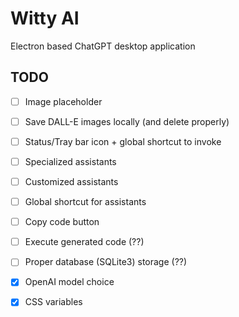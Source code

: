 # Witty AI

Electron based ChatGPT desktop application

## TODO

- [ ] Image placeholder
- [ ] Save DALL-E images locally (and delete properly)
- [ ] Status/Tray bar icon + global shortcut to invoke
- [ ] Specialized assistants
- [ ] Customized assistants
- [ ] Global shortcut for assistants
- [ ] Copy code button
- [ ] Execute generated code (??)
- [ ] Proper database (SQLite3) storage (??)

- [x] OpenAI model choice
- [x] CSS variables
